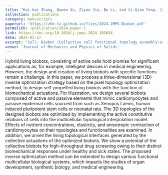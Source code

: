 ```yaml
---
title: "Hui-kai Zhang, Bowen Xu, Ziyao Jia, Bo Li, and Xi-Qiao Feng. (2024) Inverse design of three-dimensional multicellular biobots with target functions. Journal of the Mechanics and Physics of Solids 187:105634"
collection: publications
category: manuscripts
paperurl: 'https://zhk-lx.github.io/files/2024-JMPS-Biobot.pdf'
permalink: /publication/2024-paper-1
link: https://doi.org/10.1016/j.jmps.2024.105634
date: 2024-03-27
excerpt: "Cell: Biobot (Collective cell functional topology assembly:organoids)<br/><img src='/images/2024-JMPS-Biobot.png'>"
venue: 'Journal of Mechanics and Physics of Solids'
---
```


Hybrid living biobots, consisting of active cells hold promise for significant applications as, for example, intelligent devices in medical engineering. However, the design and creation of living biobots with specific functions remain a challenge. In this paper, we propose a three-dimensional (3D) inverse optimization strategy based on the pixel topology optimization method, to design self-propelled living biobots with the function of biomechanical actuations. For illustration, we design several biobots composed of active and passive elements that mimic cardiomyocytes and passive epidermal cells sourced from such as Xenopus Laevis, human induced pluripotent stem cells or neonatal rats. The 3D topologies of the designed biobots are optimized by implementing the active constitutive relations of cells into the multicellular topological interpolation model. Effects of nutrient concentrations, elasticity, and anisotropic contraction of cardiomyocytes on their topologies and functionalities are examined. In addition, we unveil the living topological interfaces generated by the collective actuations of the optimized biobots. We show a potential of the collective biobots for high-throughput drug screening owing to their distinct biomechanical responses under healthy and sick states. The proposed inverse optimization method can be extended to design various functional multicellular biological systems, which impacts the studies of organ development, synthetic biology, and medical engineering.
